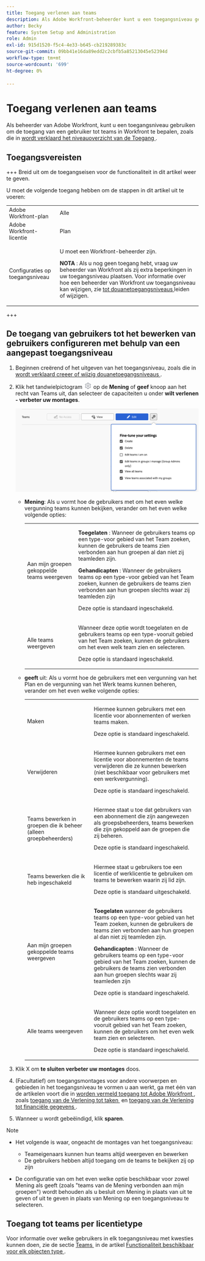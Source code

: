 ```yaml
---
title: Toegang verlenen aan teams
description: Als Adobe Workfront-beheerder kunt u een toegangsniveau gebruiken om de toegang van een gebruiker tot teams in Workfront te definiëren
author: Becky
feature: System Setup and Administration
role: Admin
exl-id: 915d1520-f5c4-4e33-b645-cb219289383c
source-git-commit: 09bb41e16da89edd2c2cbfb5a85213045e52394d
workflow-type: tm+mt
source-wordcount: '699'
ht-degree: 0%

---
```


# Toegang verlenen aan teams

Als beheerder van Adobe Workfront, kunt u een toegangsniveau gebruiken om de toegang van een gebruiker tot teams in Workfront te bepalen, zoals die in [&#x200B; wordt verklaard het niveauoverzicht van de Toegang &#x200B;](../../../administration-and-setup/add-users/access-levels-and-object-permissions/access-levels-overview.md).

## Toegangsvereisten

+++ Breid uit om de toegangseisen voor de functionaliteit in dit artikel weer te geven.

U moet de volgende toegang hebben om de stappen in dit artikel uit te voeren:

<table style="table-layout:auto"> 
 <col> 
 <col> 
 <tbody> 
  <tr> 
   <td role="rowheader">Adobe Workfront-plan</td> 
   <td>Alle</td> 
  </tr> 
  <tr> 
   <td role="rowheader">Adobe Workfront-licentie</td> 
   <td>Plan</td> 
  </tr> 
  <tr> 
   <td role="rowheader">Configuraties op toegangsniveau</td> 
   <td> <p>U moet een Workfront-beheerder zijn.</p> <p><b> NOTA </b>: Als u nog geen toegang hebt, vraag uw beheerder van Workfront als zij extra beperkingen in uw toegangsniveau plaatsen. Voor informatie over hoe een beheerder van Workfront uw toegangsniveau kan wijzigen, zie <a href="../../../administration-and-setup/add-users/configure-and-grant-access/create-modify-access-levels.md" class="MCXref xref" data-mc-variable-override=""> tot douanetoegangsniveaus </a> leiden of wijzigen.</p> </td> 
  </tr> 
 </tbody> 
</table>

+++

## De toegang van gebruikers tot het bewerken van gebruikers configureren met behulp van een aangepast toegangsniveau

1. Beginnen creërend of het uitgeven van het toegangsniveau, zoals die in [&#x200B; wordt verklaard creeer of wijzig douanetoegangsniveaus &#x200B;](../../../administration-and-setup/add-users/configure-and-grant-access/create-modify-access-levels.md).
1. Klik het tandwielpictogram ![](assets/gear-icon-settings.png) op de **Mening** of **geef** knoop aan het recht van Teams uit, dan selecteer de capaciteiten u onder **wilt verlenen - verbeter uw montages**.

   ![&#x200B; verbeter teams &#x200B;](assets/fine-tune-teams.png)

   * **Mening**: Als u vormt hoe de gebruikers met om het even welke vergunning teams kunnen bekijken, verander om het even welke volgende opties:

     <table style="table-layout:auto">
       <col>
       <col>
       <tbody>
        <tr>
         <td role="rowheader">Aan mijn groepen gekoppelde teams weergeven</td>
         <td>
          <p><b> Toegelaten </b>: Wanneer de gebruikers teams op een type-voor gebied van het Team zoeken, kunnen de gebruikers de teams zien verbonden aan hun groepen al dan niet zij teamleden zijn. </p>
          <p><b> Gehandicapten </b>: Wanneer de gebruikers teams op een type-voor gebied van het Team zoeken, kunnen de gebruikers de teams zien verbonden aan hun groepen slechts waar zij teamleden zijn</p><p>Deze optie is standaard ingeschakeld.</p>
          </td>
        </tr>
        <tr>
         <td role="rowheader">Alle teams weergeven</td>
         <td><p>Wanneer deze optie wordt toegelaten en de gebruikers teams op een type-vooruit gebied van het Team zoeken, kunnen de gebruikers om het even welk team zien en selecteren.</p><p>Deze optie is standaard ingeschakeld. </p></td>
        </tr>
       </tbody>
      </table>

   * **geeft** uit: Als u vormt hoe de gebruikers met een vergunning van het Plan en de vergunning van het Werk teams kunnen beheren, verander om het even welke volgende opties:

     <table style="table-layout:auto">
       <col>
       <col>
       <tbody>
        <tr>
         <td role="rowheader">Maken</td>
         <td><p>Hiermee kunnen gebruikers met een licentie voor abonnementen of werken teams maken.</p><p>Deze optie is standaard ingeschakeld.</p></td>
        </tr>
        <tr>
         <td role="rowheader">Verwijderen</td>
         <td><p> Hiermee kunnen gebruikers met een licentie voor abonnementen de teams verwijderen die ze kunnen bewerken (niet beschikbaar voor gebruikers met een werkvergunning).</p><p>Deze optie is standaard ingeschakeld.</p></td>
        </tr>
        <tr>
         <td role="rowheader">Teams bewerken in groepen die ik beheer (alleen groepbeheerders)</td>
         <td><p>Hiermee staat u toe dat gebruikers van een abonnement die zijn aangewezen als groepsbeheerders, teams bewerken die zijn gekoppeld aan de groepen die zij beheren.</p><p>Deze optie is standaard ingeschakeld.</p></td>
        </tr>
        <tr>
         <td role="rowheader">Teams bewerken die ik heb ingeschakeld</td>
         <td><p>Hiermee staat u gebruikers toe een licentie of werklicentie te gebruiken om teams te bewerken waarin zij lid zijn.</p><p>Deze optie is standaard uitgeschakeld.</p></td>
        </tr>
        <tr>
         <td role="rowheader">Aan mijn groepen gekoppelde teams weergeven</td>
         <td>
         <p><b> Toegelaten </b> wanneer de gebruikers teams op een type-voor gebied van het Team zoeken, kunnen de gebruikers de teams zien verbonden aan hun groepen al dan niet zij teamleden zijn. </p>
         <p><b> Gehandicapten </b>: Wanneer de gebruikers teams op een type-voor gebied van het Team zoeken, kunnen de gebruikers de teams zien verbonden aan hun groepen slechts waar zij teamleden zijn</p><p>Deze optie is standaard ingeschakeld.</p>
         </td>
        </tr>
        <tr>
         <td role="rowheader">Alle teams weergeven</td>
         <td><p>Wanneer deze optie wordt toegelaten en de gebruikers teams op een type-vooruit gebied van het Team zoeken, kunnen de gebruikers om het even welk team zien en selecteren.</p><p>Deze optie is standaard ingeschakeld. </p></td>
        </tr>
       </tbody>
      </table>



1. Klik X om **te sluiten verbeter uw montages** doos.
1. (Facultatief) om toegangsmontages voor andere voorwerpen en gebieden in het toegangsniveau te vormen u aan werkt, ga met één van de artikelen voort die in [&#x200B; worden vermeld toegang tot Adobe Workfront &#x200B;](../../../administration-and-setup/add-users/configure-and-grant-access/configure-access.md), zoals [&#x200B; toegang van de Verlening tot taken &#x200B;](../../../administration-and-setup/add-users/configure-and-grant-access/grant-access-tasks.md) en [&#x200B; toegang van de Verlening tot financiële gegevens &#x200B;](../../../administration-and-setup/add-users/configure-and-grant-access/grant-access-financial.md).
1. Wanneer u wordt gebeëindigd, klik **sparen**.

>[!NOTE]
>
>* Het volgende is waar, ongeacht de montages van het toegangsniveau:
>
>   * Teameigenaars kunnen hun teams altijd weergeven en bewerken
>   * De gebruikers hebben altijd toegang om de teams te bekijken zij op zijn
>
>* De configuratie van om het even welke optie beschikbaar voor zowel Mening als geeft (zoals &quot;teams van de Mening verbonden aan mijn groepen&quot;) wordt behouden als u besluit om Mening in plaats van uit te geven of uit te geven in plaats van Mening op een toegangsniveau te selecteren.
>

## Toegang tot teams per licentietype

Voor informatie over welke gebruikers in elk toegangsniveau met kwesties kunnen doen, zie de sectie [&#x200B; Teams &#x200B;](../../../administration-and-setup/add-users/access-levels-and-object-permissions/functionality-available-for-each-object-type.md#teams) in de artikel [&#x200B; Functionaliteit beschikbaar voor elk objecten type &#x200B;](../../../administration-and-setup/add-users/access-levels-and-object-permissions/functionality-available-for-each-object-type.md).
